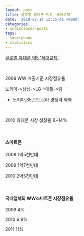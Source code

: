```yaml
---
layout: post
title: 글로벌 휴대폰 빅5 '세대교체'
date: '2010-02-14 13:25:41 +0900'
categories:
- undisclosed-posts
tags:
- smartphone
- statistics
---
```


[글로벌 휴대폰 빅5 '세대교체'](http://blog.naver.com/ktec21/80098946820)
  
 
  
2009 WW 매출기준 시장점유율 
  
노키아->삼성->LG->애플->림 
  
* 노키아,SE,모토로라 경쟁력 약화 
  
 
  
2010 휴대폰 시장 성장율 6~14% 
  
 
  #### 스마트폰 
  
2008 1억5천만대 
  
2009 1억7천만대 
  
2010 2억5천만대 
  
 
  #### 국내업체의 WW스마트폰 시장점유율 
  
2009 4% 
  
2010 6.9% 
  
2011 11% 
